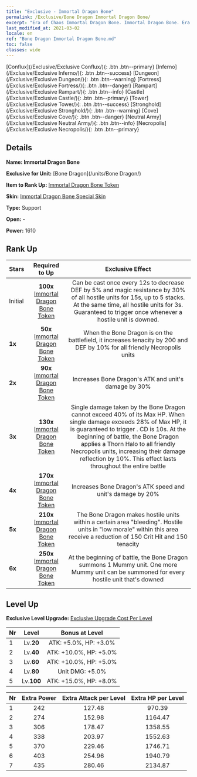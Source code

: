 ```yaml
---
title: "Exclusive - Immortal Dragon Bone"
permalink: /Exclusive/Bone Dragon Immortal Dragon Bone/
excerpt: "Era of Chaos Immortal Dragon Bone. Immortal Dragon Bone. Era of Chaos Exclusive Immortal Dragon Bone. Bone Dragon Exclusive."
last_modified_at: 2021-03-02
locale: en
ref: "Bone Dragon Immortal Dragon Bone.md"
toc: false
classes: wide
---
```

 [Conflux](/Exclusive/Exclusive Conflux/){: .btn .btn--primary} [Inferno](/Exclusive/Exclusive Inferno/){: .btn .btn--success} [Dungeon](/Exclusive/Exclusive Dungeon/){: .btn .btn--warning} [Fortress](/Exclusive/Exclusive Fortress/){: .btn .btn--danger} [Rampart](/Exclusive/Exclusive Rampart/){: .btn .btn--info} [Castle](/Exclusive/Exclusive Castle/){: .btn .btn--primary} [Tower](/Exclusive/Exclusive Tower/){: .btn .btn--success} [Stronghold](/Exclusive/Exclusive Stronghold/){: .btn .btn--warning} [Cove](/Exclusive/Exclusive Cove/){: .btn .btn--danger} [Neutral Army](/Exclusive/Exclusive Neutral Army/){: .btn .btn--info} [Necropolis](/Exclusive/Exclusive Necropolis/){: .btn .btn--primary} 

## Details
 **Name: Immortal Dragon Bone** 

 **Exclusive for Unit:** [Bone Dragon](/units/Bone Dragon/) 

 **Item to Rank Up:** [Immortal Dragon Bone Token](/Items/con_1418/)

 **Skin:** [Immortal Dragon Bone Special Skin](/Items/con_944/)

 **Type:** Support

 **Open:** -

 **Power:** 1610

## Rank Up

  |     Stars    |  Required to Up | Exclusive Effect |
  |:-------------|:---------------:|:---------------:|
  |  Initial  | **100x** [Immortal Dragon Bone Token](/Items/con_1418/) | <Dragon Power> Can be cast once every 12s to decrease DEF by 5% and magic resistance by 30% of all hostile units for 15s, up to 5 stacks. At the same time, <silence> all hostile units for 3s. Guaranteed to trigger once whenever a hostile unit is downed. |
  | **1x** <i class="fas fa-star"/> | **50x** [Immortal Dragon Bone Token](/Items/con_1418/) | When the Bone Dragon is on the battlefield, it increases tenacity by 200 and DEF by 10% for all friendly Necropolis units |
  | **2x** <i class="fas fa-star"/> | **90x** [Immortal Dragon Bone Token](/Items/con_1418/) | Increases Bone Dragon's ATK and unit's damage by 30% |
  | **3x** <i class="fas fa-star"/> | **130x** [Immortal Dragon Bone Token](/Items/con_1418/) | Single damage taken by the Bone Dragon cannot exceed 40% of its Max HP. When single damage exceeds 28% of Max HP, it is guaranteed to trigger <Dragon Power>. CD is 10s. At the beginning of battle, the Bone Dragon applies a Thorn Halo to all friendly Necropolis units, increasing their damage reflection by 10%. This effect lasts throughout the entire battle |
  | **4x** <i class="fas fa-star"/> | **170x** [Immortal Dragon Bone Token](/Items/con_1418/) | Increases Bone Dragon's ATK speed and unit's damage by 20% |
  | **5x** <i class="fas fa-star"/> | **210x** [Immortal Dragon Bone Token](/Items/con_1418/) | The Bone Dragon makes hostile units within a certain area \"bleeding\". Hostile units in \"low morale\" within this area receive a reduction of 150 Crit Hit and 150 tenacity |
  | **6x** <i class="fas fa-star"/> | **250x** [Immortal Dragon Bone Token](/Items/con_1418/) | At the beginning of battle, the Bone Dragon summons 1 Mummy unit. One more Mummy unit can be summoned for every hostile unit that's downed |


## Level Up
 **Exclusive Level Upgrade:** [Exclusive Upgrade Cost Per Level](/Exclusive/ExclusiveUpgradeCostPerLevel/)

  |  Nr  |   Level  | Bonus at Level |
  |:-----|:--------:|:--------------:|
  | 1 | Lv.**20** | ATK: +5.0%, HP: +3.0% |
  | 2 | Lv.**40** | ATK: +10.0%, HP: +5.0% |
  | 3 | Lv.**60** | ATK: +10.0%, HP: +5.0% |
  | 4 | Lv.**80** | Unit DMG: +5.0% |
  | 5 | Lv.**100** | ATK: +15.0%, HP: +8.0% |


  |  Nr  |  Extra Power | Extra Attack per Level | Extra HP per Level |
  |:-----|:--------:|:--------:|:--------:|
  | 1 | 242 | 127.48 | 970.39 |
  | 2 | 274 | 152.98 | 1164.47 |
  | 3 | 306 | 178.47 | 1358.55 |
  | 4 | 338 | 203.97 | 1552.63 |
  | 5 | 370 | 229.46 | 1746.71 |
  | 6 | 403 | 254.96 | 1940.79 |
  | 7 | 435 | 280.46 | 2134.87 |


